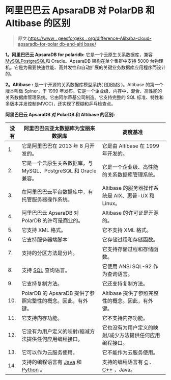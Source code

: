 # 阿里巴巴云 ApsaraDB 对 PolarDB 和 Altibase 的区别

> 原文:[https://www . geesforgeks . org/difference-Alibaba-cloud-apsaradb-for-polar db-and-alti base/](https://www.geeksforgeeks.org/difference-between-alibaba-cloud-apsaradb-for-polardb-and-altibase/)

**1。阿里巴巴云 ApsaraDB for polaridb:**
它是一个云原生关系数据库，兼容[MySQL](https://www.geeksforgeeks.org/sql-tutorial/#mysql)[PostgreSQL](https://www.geeksforgeeks.org/what-is-postgresql-introduction/)和 Oracle。ApsaraDB 架构在单个集群中支持 5000 台物理机。它是为需要快速性能、高并发性和自动扩展的关键业务数据库应用程序而设计的。

**2。Altibase :**
是一个开源的关系数据库模型系统( [RDBMS](https://www.geeksforgeeks.org/rdbms-architecture/) )。Altibase 的第一个版本叫做 Spiner，于 1999 年发布。它是一个企业级、内存中、混合、高性能的关系数据库管理系统。它由阿尔蒂基公司制造。它支持完整的 SQL 标准、特性和多版本并发控制(MVCC)，还实现了模糊和乒乓检查点。

**阿里巴巴云 ApsaraDB 对 PolarDB 和 Altibase 的区别:**

<center>

| 没有 | 阿里巴巴云亚太数据库为宝丽来数据库 | 高度基准 |
| --- | --- | --- |
| 1. | 它是阿里巴巴在 2013 年 8 月开发的。 | 它是由 Altibase 在 1999 年开发的。 |
| 2. | 它是一个云原生关系数据库，与 MySQL、PostgreSQL 和 Oracle 兼容。 | 它是一个企业级、高性能的关系数据库管理系统。 |
| 3. | 在阿里巴巴云平台数据库中，有托管服务器操作系统。 | Altibase 的服务器操作系统是 AIX、惠普-UX 和 Linux。 |
| 4. | 阿里巴巴云 ApsaraDB 对 PolarDB 的许可是商业的。 | Altibase 的许可证是开源的。 |
| 5. | 它支持 XML 格式。 | 它不支持 XML 格式。 |
| 6. | 它支持服务器端脚本 | 它存储过程和存储函数。 |
| 7. | 支持的分区方法是分片。 | 它支持存储过程和存储函数。 |
| 8. | 支持 [SQL](https://www.geeksforgeeks.org/sql-tutorial/) 查询语言。 | 它使用 ANSI SQL-92 作为查询语言。 |
| 9. | 它支持复制方法。 | 它还支持复制方法。 |
| 10. | PolarDB 的 ApsaraDB 提供了参照完整性的概念。因此，有外键。 | Altibase 提供了参照完整性的概念。因此，有外键。 |
| 11. | 它支持内存功能。 | 它不支持内存功能。 |
| 12. | 它没有为用户定义的映射/缩减方法提供任何应用编程接口。 | 它也没有为用户定义的映射/减少方法提供任何应用编程接口。 |
| 13. | 它可以作为云服务使用。 | 它不能作为云服务使用。 |
| 14. | 支持的编程语言有 [Java](https://www.geeksforgeeks.org/java/) 和 [Python](https://www.geeksforgeeks.org/python-programming-language/) 。 | 支持的编程语言有 [C](https://www.geeksforgeeks.org/c-programming-language/) 、 [C++](https://www.geeksforgeeks.org/c-plus-plus/) ，Java。 |

</center>